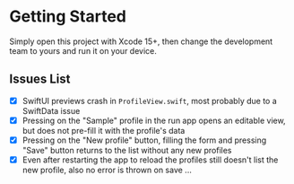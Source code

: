 # Getting Started

Simply open this project with Xcode 15+, then change the development team to yours and run it on your device.

## Issues List

- [x] SwiftUI previews crash in `ProfileView.swift`, most probably due to a SwiftData issue
- [x] Pressing on the "Sample" profile in the run app opens an editable view, but does not pre-fill it with the profile's data
- [x] Pressing on the "New profile" button, filling the form and pressing "Save" button returns to the list without any new profiles
- [x] Even after restarting the app to reload the profiles still doesn't list the new profile, also no error is thrown on save ...
